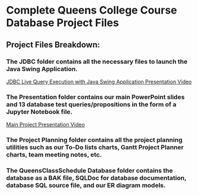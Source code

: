 # Complete Queens College Course Database Project Files

## Project Files Breakdown:

### The JDBC folder contains all the necessary files to launch the Java Swing Application.
[JDBC Live Query Execution with Java Swing Application Presentation Video](https://drive.google.com/file/d/1bg0kWuVYL7iKooYyTPHXiwzM9Be-UWSi/view?usp=sharing)

### The Presentation folder contains our main PowerPoint slides and 13 database test queries/propositions in the form of a Jupyter Notebook file.
[Main Project Presentation Video](https://drive.google.com/file/d/17fB88NcLUVh42KcpJVARy_HElThOI0Wv/view?usp=sharing)

### The Project Planning folder contains all the project planning utilities such as our To-Do lists charts, Gantt Project Planner charts, team meeting notes, etc.

### The QueensClassSchedule Database folder contains the database as a BAK file, SQLDoc for database documentation, database SQL source file, and our ER diagram models.
